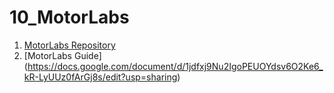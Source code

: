# 10_MotorLabs 

1. [MotorLabs Repository](https://github.com/StuyPulse/MotorLab)
2. [MotorLabs Guide] (https://docs.google.com/document/d/1jdfxj9Nu2IgoPEUOYdsv6O2Ke6_kR-LyUUz0fArGj8s/edit?usp=sharing) 
